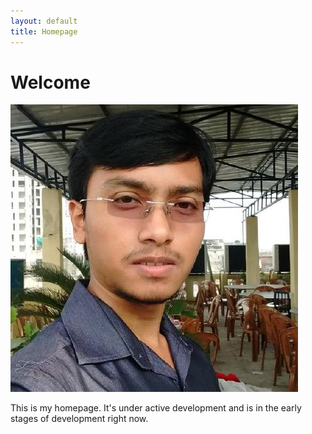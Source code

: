 ```yaml
---
layout: default
title: Homepage
---
```


# Welcome

![My Picture](/assets/pictures/image1.jpeg)

This is my homepage. It's under active development and is in the early stages of development right now.